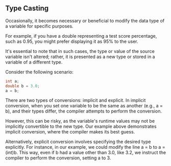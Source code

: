 ## Type Casting

Occasionally, it becomes necessary or beneficial to modify the data type of a variable for specific purposes. 

For example, if you have a double representing a test score percentage, such as 0.95, you might prefer displaying it as 95% to the user.

It's essential to note that in such cases, the type or value of the source variable isn't altered; rather, it is presented as a new type or stored in a variable of a different type.

Consider the following scenario:

```c
int a;
double b = 3.0;
a = b;
```

There are two types of conversions: implicit and explicit. In implicit conversion, when you set one variable to be the same as another (e.g., a = b), and their types differ, the compiler attempts to perform the conversion.

However, this can be risky, as the variable's runtime values may not be implicitly convertible to the new type. Our example above demonstrates implicit conversion, where the compiler makes its best guess.

Alternatively, explicit conversion involves specifying the desired type explicitly. For instance, in our example, we could modify the line a = b to a = (int)b. This way, even if b had a value other than 3.0, like 3.2, we instruct the compiler to perform the conversion, setting a to 3.